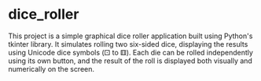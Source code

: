 # dice_roller
This project is a simple graphical dice roller application built using Python's tkinter library. It simulates rolling two six-sided dice, displaying the results using Unicode dice symbols (⚀ to ⚅).  Each die can be rolled independently using its own button, and the result of the roll is displayed both visually and numerically on the screen.
